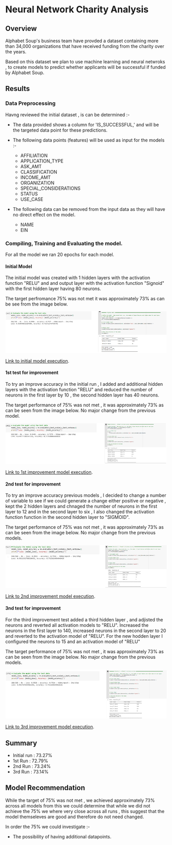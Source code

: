 # Neural Network Charity Analysis

## Overview

Alphabet Soup's business team have provded a dataset containing more than 34,000 organizations that have received funding from the charity over the years.

Based on this dataset we plan to use machine learning and neural netwroks , to create models to predict whether applicants will be successful if funded by Alphabet Soup.

## Results

### Data Preprocessing

Havng reviewed the initial dataset , is can be determined :- 

- The data provided shows a column for 'IS_SUCCESSFUL,' and will be the targeted data point for these predictions.
- The following data points (features) will be used as input for the models :- 
  - AFFILIATION
  - APPLICATION_TYPE
  - ASK_AMT
  - CLASSIFICATION
  - INCOME_AMT
  - ORGANIZATION
  - SPECIAL_CONSIDERATIONS
  - STATUS
  - USE_CASE

- The following data can be removed from the input data as they will have no direct effect on the model.
  - NAME
  - EIN

### Compiling, Training and Evaluating the model.

For all the model we ran 20 epochs for each model.

#### Initial Model

The initial model was created with 1 hidden layers with the activation function "RELU" and and output layer with the activation function "Signoid" with the first hidden layer having 80 neurons.

The target perfromance 75% was not met it was approximately 73% as can be see from the image below.

![Summary retiring](/Resources/Original_model.PNG)

[Link to initial model execution].

[Link to initial model execution]: https://github.com/JohnFortucci/Neural_Network_Charity_Analysis/blob/main/AlphabetSoupCharity_Optimization_original.h5 

#### 1st test for improvement

To try an improve accuracy in the initial run , I added and additional hidden layers with the activation function "RELU" and reduced the number of neurons in the first layer by 10 , the second hidden layer has 40 neurons.

The target performance of 75% was not met , it was approximately 73% as can be seen from the image below. No major change from the previous model.

![Summary retiring](/Resources/first_optimization.PNG)

[Link to 1st improvement model execution].

[Link to 1st improvement model execution]: https://github.com/JohnFortucci/Neural_Network_Charity_Analysis/blob/main/AlphabetSoupCharity_Optimization_opt_run_1.h5 

#### 2nd test for improvement

To try an improve accuracy previous models , I decided to change a number of variable to see if we could generate a change either positive or negative , kept the 2 hidden layers and chnaged the number of neurons in the first layer to 12 and in the second layer to six , I also changed the activation function function in the second hidden layer to "SIGMOID".

The target performance of 75% was not met , it was approximately 73% as can be seen from the image below. No major change from the previous models.

![Summary retiring](/Resources/second_optimization.PNG)

[Link to 2nd improvement model execution].

[Link to 2nd improvement model execution]: https://github.com/JohnFortucci/Neural_Network_Charity_Analysis/blob/main/AlphabetSoupCharity_Optimization_opt_run_2.h5 

#### 3nd test for improvement

For the third improvement test added a third hidden layer , and adjisted the neurons and reverted all activation models to "RELU". Increased the neurons in the first layer to 140, increased neurons in the second layer to 20 and reverted to the activation model of "RELU". For the new hodden layer I configured the neurons to 15 and an activation model of "RELU"

The target performance of 75% was not met , it was approximately 73% as can be seen from the image below. No major change from the previous models.

![Summary retiring](/Resources/third_optimization.PNG)

[Link to 3rd improvement model execution].

[Link to 3rd improvement model execution]: https://github.com/JohnFortucci/Neural_Network_Charity_Analysis/blob/main/AlphabetSoupCharity_Optimization_opt_run_3.h5

## Summary

- Initial run : 73.27%
- 1st Run     : 72.79%
- 2nd Run     : 73.24%
- 3rd Run     : 73.14%

## Model Recommendation

While the target of 75% was not met , we achieved approximately 73% across all models from this we could determine that while we did not achieve the 75% we where very close across all runs , this suggest that the model themseleves are good and therefore do not need changed.

In order the 75% we could investigate :- 
- The possibility of having additional datapoints.

